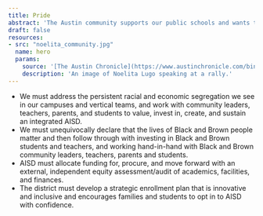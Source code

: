 ```yaml
---
title: Pride
abstract: 'The Austin community supports our public schools and wants to feel pride in the work of AISD.  Austin ISD can be a school district we can all feel proud of, one that reflects an alignment of our values and our educational practices.'
draft: false
resources:
- src: "noelita_community.jpg"
  name: hero
  params:
    source: '[The Austin Chronicle](https://www.austinchronicle.com/binary/26de/pols_feature30.jpg)'
    description: 'An image of Noelita Lugo speaking at a rally.'
---
```


* We must address the persistent racial and economic segregation we see in our campuses and vertical teams, and work with community leaders, teachers, parents, and students to value, invest in, create, and sustain an integrated AISD.
* We must unequivocally declare that the lives of Black and Brown people matter and then follow through with investing in Black and Brown students and teachers, and working hand-in-hand with Black and Brown community leaders, teachers, parents and students.
* AISD must allocate funding for, procure, and move forward with an external, independent equity assessment/audit of academics, facilities, and finances.
* The district must develop a strategic enrollment plan that is innovative and inclusive and encourages families and students to opt in to AISD with confidence.
